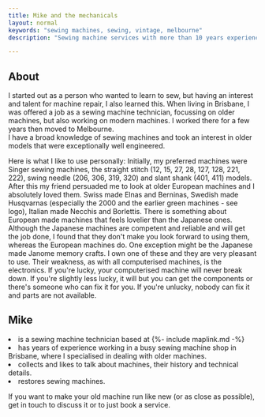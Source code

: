 ```yaml
---
title: Mike and the mechanicals
layout: normal
keywords: "sewing machines, sewing, vintage, melbourne"
description: "Sewing machine services with more than 10 years experience based in Melbourne, Australia"

---
```

<div class="container justify-content-center">
<div class="row">
<div class="col-12 mb-1">
<h2>About</h2>
<p class="has-large-font">I started out as a person who wanted to learn to sew, but having an interest and talent for machine repair, I also learned this. When living in Brisbane, I was offered a job as a sewing machine technician, focussing on older machines, but also working on modern machines. I worked there for a few years then moved to Melbourne.<br/>I have a broad knowledge of sewing machines and took an interest in older models that were exceptionally well engineered.</p>
<p class="has-large-font">Here is what I like to use personally:
Initially, my preferred machines were Singer sewing machines, the straight stitch (12, 15, 27, 28, 127, 128, 221, 222), swing needle (206, 306, 319, 320) and slant shank (401, 411) models.<br/>
After this my friend persuaded me to look at older European machines and I absolutely loved them. Swiss made Elnas and Berninas, Swedish made Husqvarnas (especially the 2000 and the earlier green machines - see logo), Italian made Necchis and Borlettis. There is something about European made machines that feels lovelier than the Japanese ones. Although the Japanese machines are competent and reliable and will get the job done, I found that they don't make you look forward to using them, whereas the European machines do. One exception might be the Japanese made Janome memory crafts. I own one of these and they are very pleasant to use. Their weakness, as with all computerised machines, is the electronics. If you're lucky, your computerised machine will never break down. If you're slightly less lucky, it will but you can get the components or there's someone who can fix it for you. If you're unlucky, nobody can fix it and parts are not available.</p>
<h2>Mike </h2>
<li class="has-large-font-size">is a sewing machine technician based at {%- include maplink.md -%}</li>
<li class="has-large-font-size">has years of experience working in a busy sewing machine shop in Brisbane, where I specialised in dealing with older machines.</li>
<li class="has-large-font-size">collects and likes to talk about machines, their history and technical details.</li>
<li class="has-large-font-size">restores sewing machines.</li>
<p class="has-large-font-size">If you want to make your old machine run like new (or as close as possible), get in touch to discuss it or to just book a service.</p>
</div><!-- end col -->
</div><!-- end row -->
</div><!-- end container -->

